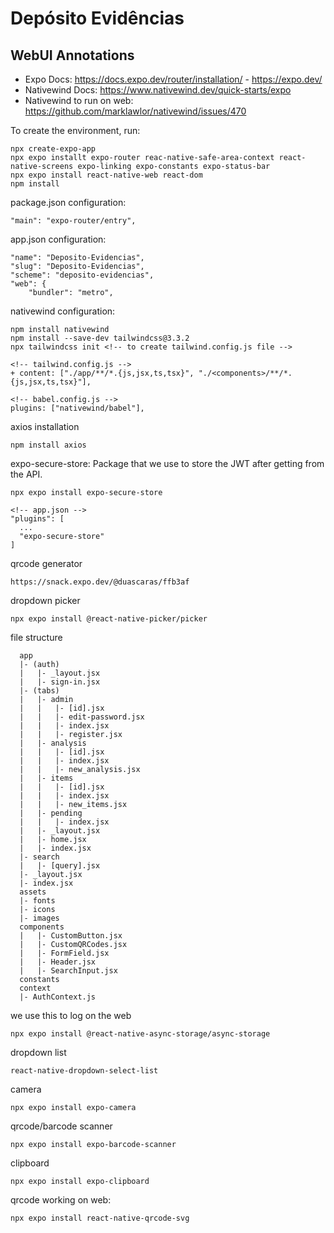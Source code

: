 # Depósito Evidências

## WebUI Annotations

-   Expo Docs: https://docs.expo.dev/router/installation/ - https://expo.dev/
-   Nativewind Docs: https://www.nativewind.dev/quick-starts/expo
-   Nativewind to run on web: https://github.com/marklawlor/nativewind/issues/470

To create the environment, run:

```
npx create-expo-app
npx expo installt expo-router reac-native-safe-area-context react-native-screens expo-linking expo-constants expo-status-bar
npx expo install react-native-web react-dom
npm install
```

package.json configuration:

```
"main": "expo-router/entry",
```

app.json configuration:

```
"name": "Deposito-Evidencias",
"slug": "Deposito-Evidencias",
"scheme": "deposito-evidencias",
"web": {
    "bundler": "metro",
```

nativewind configuration:

```
npm install nativewind
npm install --save-dev tailwindcss@3.3.2
npx tailwindcss init <!-- to create tailwind.config.js file -->

<!-- tailwind.config.js -->
+ content: ["./app/**/*.{js,jsx,ts,tsx}", "./<components>/**/*.{js,jsx,ts,tsx}"],

<!-- babel.config.js -->
plugins: ["nativewind/babel"],
```

axios installation

```
npm install axios
```

expo-secure-store: Package that we use to store the JWT after getting from the API.

```
npx expo install expo-secure-store

<!-- app.json -->
"plugins": [
  ...
  "expo-secure-store"
]
```

qrcode generator

```
https://snack.expo.dev/@duascaras/ffb3af
```

dropdown picker

```
npx expo install @react-native-picker/picker
```

file structure

```
  app
  |- (auth)
  |   |- _layout.jsx
  |   |- sign-in.jsx
  |- (tabs)
  |   |- admin
  |   |   |- [id].jsx
  |   |   |- edit-password.jsx
  |   |   |- index.jsx
  |   |   |- register.jsx
  |   |- analysis
  |   |   |- [id].jsx
  |   |   |- index.jsx
  |   |   |- new_analysis.jsx
  |   |- items
  |   |   |- [id].jsx
  |   |   |- index.jsx
  |   |   |- new_items.jsx
  |   |- pending
  |   |   |- index.jsx
  |   |- _layout.jsx
  |   |- home.jsx
  |   |- index.jsx
  |- search
  |   |- [query].jsx
  |- _layout.jsx
  |- index.jsx
  assets
  |- fonts
  |- icons
  |- images
  components
  |   |- CustomButton.jsx
  |   |- CustomQRCodes.jsx
  |   |- FormField.jsx
  |   |- Header.jsx
  |   |- SearchInput.jsx
  constants
  context
  |- AuthContext.js
```

we use this to log on the web

```
npx expo install @react-native-async-storage/async-storage
```

dropdown list

```
react-native-dropdown-select-list
```

camera

```
npx expo install expo-camera
```

qrcode/barcode scanner

```
npx expo install expo-barcode-scanner
```

clipboard

```
npx expo install expo-clipboard
```

qrcode working on web:

```
npx expo install react-native-qrcode-svg
```
